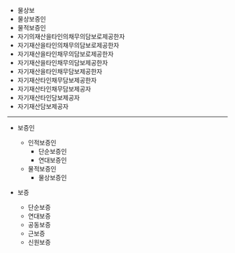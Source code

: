 - 물상보
- 물상보증인
- 물적보증인
- 자기의재산을타인의채무의담보로제공한자
- 자기재산을타인의채무의담보로제공한자
- 자기재산을타인채무의담보로제공한자
- 자기재산을타인채무의담보제공한자
- 자기재산을타인채무담보제공한자
- 자기재산타인채무담보제공한자
- 자기재산타인채무담보제공자
- 자기재산타인담보제공자
- 자기재산담보제공자  


---


- 보증인
  - 인적보증인
    - 단순보증인
    - 연대보증인
  - 물적보증인
    - 물상보증인


- 보증
  - 단순보증
  - 연대보증
  - 공동보증
  - 근보증
  - 신원보증